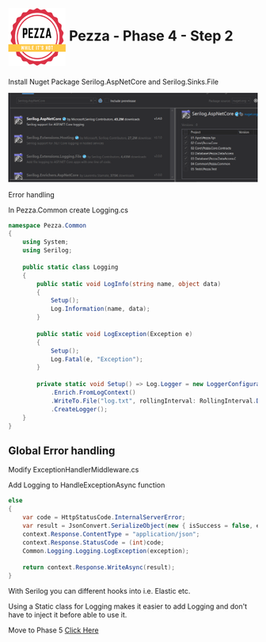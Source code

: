 <img align="left" width="116" height="116" src="../pezza-logo.png" />

# &nbsp;**Pezza - Phase 4 - Step 2**

<br/><br/>

Install Nuget Package Serilog.AspNetCore and Serilog.Sinks.File

![](2021-01-15-11-13-06.png)

Error handling

In Pezza.Common create Logging.cs

```cs
namespace Pezza.Common
{
    using System;
    using Serilog;

    public static class Logging
    {
        public static void LogInfo(string name, object data)
        {
            Setup();
            Log.Information(name, data);
        }

        public static void LogException(Exception e)
        {
            Setup();
            Log.Fatal(e, "Exception");
        }

        private static void Setup() => Log.Logger = new LoggerConfiguration()
            .Enrich.FromLogContext()
            .WriteTo.File("log.txt", rollingInterval: RollingInterval.Day)
            .CreateLogger();
    }
}
```

## **Global Error handling**

Modify ExceptionHandlerMiddleware.cs

Add Logging to HandleExceptionAsync function

```cs
else
{
    var code = HttpStatusCode.InternalServerError;
    var result = JsonConvert.SerializeObject(new { isSuccess = false, error = exception.Message });
    context.Response.ContentType = "application/json";
    context.Response.StatusCode = (int)code;
    Common.Logging.Logging.LogException(exception);

    return context.Response.WriteAsync(result);
}
```

With Serilog you can different hooks into i.e. Elastic etc.

Using a Static class for Logging makes it easier to add Logging and don't have to inject it before able to use it.

Move to Phase 5
[Click Here](https://github.com/entelect-incubator/.NET/tree/master/Phase%205) 